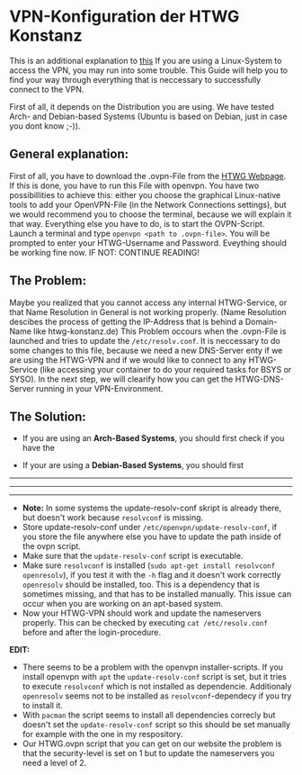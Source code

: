 # VPN-Konfiguration der HTWG Konstanz

This is an additional explanation to [this](https://www.htwg-konstanz.de/en/rz/dienste/vpn-verbindung/)
If you are using a Linux-System to access the VPN, you may run into some trouble. This Guide will help you to find your way through everything that is neccessary to successfully connect to the VPN.

First of all, it depends on the Distribution you are using. We have tested Arch- and Debian-based Systems (Ubuntu is based on Debian, just in case you dont know ;-)).

## General explanation:
First of all, you have to download the .ovpn-File from the [HTWG Webpage](https://www.htwg-konstanz.de/en/rz/dienste/vpn-verbindung/). If this is done, you have to run this File with openvpn. You have two possibillities to achieve this: either you choose the graphical Linux-native tools to add your OpenVPN-File (in the Network Connections settings), but we would recommend you to choose the terminal, because we will explain it that way.
Everything else you have to do, is to start the OVPN-Script. Launch a terminal and type ```openvpn <path to .ovpn-file>```. You will be prompted to enter your HTWG-Username and Password. Eveything should be working fine now. IF NOT: CONTINUE READING!
  
## The Problem:
Maybe you realized that you cannot access any internal HTWG-Service, or that Name Resolution in General is not working properly. (Name Resolution descibes the process of getting the IP-Address that is behind a Domain-Name like htwg-konstanz.de)
This Problem occours when the .ovpn-File is launched and tries to update the ```/etc/resolv.conf```. It is neccessary to do some changes to this file, because we need a new DNS-Server enty if we are using the HTWG-VPN and if we would like to connect to any HTWG-Service (like accessing your container to do your required tasks for BSYS or SYSO). In the next step, we will clearify how you can get the HTWG-DNS-Server running in your VPN-Environment.

## The Solution:
* If you are using an **Arch-Based Systems**, you should first check if you have the

* If your are using a **Debian-Based Systems**, you should first


-------
-------
-------


* **Note:** In some systems the update-resolv-conf skript is already there, but doesn't work because ```resolvconf``` is missing.
* Store update-resolv-conf under ```/etc/openvpn/update-resolv-conf```, if you store the file anywhere else you have to update the path inside of the ovpn script.
* Make sure that the ```update-resolv-conf``` script is executable.
* Make sure ```resolvconf``` is installed (```sudo apt-get install resolvconf openresolv```), if you test it with the ```-h``` flag and it doesn't work correctly ```openresolv``` should be installed, too. This is a dependency that is sometimes missing, and that has to be installed manually. This issue can occur when you are working on an apt-based system.
* Now your HTWG-VPN should work and update the nameservers properly. This can be checked by executing ```cat /etc/resolv.conf``` before and after the login-procedure.

**EDIT:**
* There seems to be a problem with the openvpn installer-scripts. If you install openvpn with ```apt``` the ```update-resolv-conf``` script is set, but it tries to execute ```resolvconf``` which is not installed as dependencie. Additionaly ```openresolv``` seems not to be installed as ```resolvconf```-dependecy if you try to install it.
* With ```pacman``` the script seems to install all dependencies correcly but doesn't set the ```update-resolv-conf``` script so this should be set manually for example with the one in my respository.
* Our HTWG.ovpn script that you can get on our website the problem is that the security-level is set on 1 but to update the nameservers you need a level of 2.

